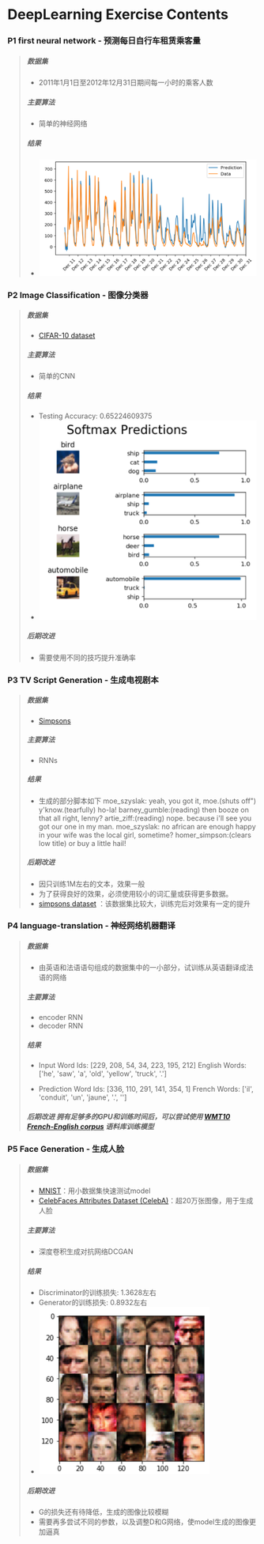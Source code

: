 # DeepLearning Exercise Contents

### P1  first neural network - 预测每日自行车租赁乘客量
> ##### 数据集
> - 2011年1月1日至2012年12月31日期间每一小时的乘客人数
> ##### 主要算法
> - 简单的神经网络
> ##### 结果
> -  ![Alt text](./预测每日自行车租赁乘客量的结果.png)

### P2  Image Classification - 图像分类器

> ##### 数据集
> - [CIFAR-10 dataset](https://www.cs.toronto.edu/~kriz/cifar.html)
> ##### 主要算法
> - 简单的CNN
> ##### 结果
> - Testing Accuracy: 0.65224609375
> - ![Alt text](./图像分类器的结果.png)
> 
> ##### 后期改进
> - 需要使用不同的技巧提升准确率

### P3  TV Script Generation - 生成电视剧本

> ##### 数据集
> - [Simpsons](https://www.kaggle.com/wcukierski/the-simpsons-by-the-data)
> 
> ##### 主要算法
> - RNNs
> ##### 结果
> - 生成的部分脚本如下 moe_szyslak: yeah, you got it, moe.(shuts off") y'know.(tearfully) ho-la! barney_gumble:(reading) then booze on that
> all right, lenny? artie_ziff:(reading) nope. because i'll see you got
> our one in my man. moe_szyslak: no african are enough happy in your
> wife was the local girl, sometime? homer_simpson:(clears low title) or
> buy a little hail!
> ##### 后期改进
> - 因只训练1M左右的文本，效果一般
> - 为了获得良好的效果，必须使用较小的词汇量或获得更多数据。
> -  [simpsons dataset](https://www.kaggle.com/wcukierski/the-simpsons-by-the-data)
> ：该数据集比较大，训练完后对效果有一定的提升

### P4  language-translation - 神经网络机器翻译

> ##### 数据集
> - 由英语和法语语句组成的数据集中的一小部分，试训练从英语翻译成法语的网络
> ##### 主要算法
> - encoder RNN
> - decoder RNN
> ##### 结果
> - Input   Word Ids:      [229, 208, 54, 34, 223, 195, 212]   English Words: ['he', 'saw', 'a', 'old', 'yellow', 'truck', '.']
> 
> - Prediction   Word Ids:      [336, 110, 291, 141, 354, 1]   French Words: ['il', 'conduit', 'un', 'jaune', '.', '<EOS>']
> ##### 后期改进 拥有足够多的GPU和训练时间后，可以尝试使用 [WMT10 French-English corpus](http://www.statmt.org/wmt10/training-giga-fren.tar) 语料库训练模型

### P5  Face Generation - 生成人脸

> ##### 数据集
> - [MNIST](http://yann.lecun.com/exdb/mnist/)：用小数据集快速测试model
> - [CelebFaces Attributes Dataset (CelebA)](http://mmlab.ie.cuhk.edu.hk/projects/CelebA.html)：超20万张图像，用于生成人脸
> ##### 主要算法
> - 深度卷积生成对抗网络DCGAN
> ##### 结果
> - Discriminator的训练损失: 1.3628左右
> - Generator的训练损失: 0.8932左右
> - ![Alt text](./生成人脸的结果.png)
> ##### 后期改进
> - G的损失还有待降低，生成的图像比较模糊
> - 需要再多尝试不同的参数，以及调整D和G网络，使model生成的图像更加逼真
